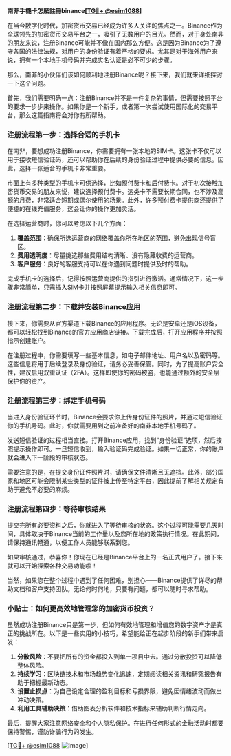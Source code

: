 **南非手機卡怎麽註冊binance[[TG💪+ @esim1088](https://t.me/s/esim1088)]**

在当今数字化时代，加密货币交易已经成为许多人关注的焦点之一。Binance作为全球领先的加密货币交易平台之一，吸引了无数用户的目光。然而，对于身处南非的朋友来说，注册Binance可能并不像在国内那么方便。这是因为Binance为了遵守各国的法律法规，对用户的身份验证有着严格的要求。尤其是对于海外用户来说，拥有一个本地手机号码并完成实名认证是必不可少的步骤。

那么，南非的小伙伴们该如何顺利地注册Binance呢？接下来，我们就来详细探讨一下这个问题。

首先，我们需要明确一点：注册Binance并不是一件复杂的事情，但需要按照平台的要求一步步来操作。如果你是一个新手，或者第一次尝试使用国际化的交易平台，那么这篇指南将会对你有所帮助。

### 注册流程第一步：选择合适的手机卡

在南非，要想成功注册Binance，你需要拥有一张本地的SIM卡。这张卡不仅可以用于接收短信验证码，还可以帮助你在后续的身份验证过程中提供必要的信息。因此，选择一张适合的手机卡非常重要。

市面上有多种类型的手机卡可供选择，比如预付费卡和后付费卡。对于初次接触加密货币交易的朋友来说，建议选择预付费卡。这类卡不需要长期合同，也不涉及高额的月费，非常适合短期或偶尔使用的场景。此外，许多预付费卡提供商还提供了便捷的在线充值服务，这会让你的操作更加灵活。

在选择运营商时，你可以考虑以下几个方面：

1. **覆盖范围**：确保所选运营商的网络覆盖你所在地区的范围，避免出现信号盲区。
2. **费用透明度**：尽量挑选那些费用结构清晰、没有隐藏收费的运营商。
3. **客户服务**：良好的客服支持可以在你遇到问题时提供及时的帮助。

完成手机卡的选择后，记得按照运营商提供的指引进行激活。通常情况下，这一步骤非常简单，只需插入SIM卡并按照屏幕提示输入相关信息即可。

### 注册流程第二步：下载并安装Binance应用

接下来，你需要从官方渠道下载Binance的应用程序。无论是安卓还是iOS设备，都可以轻松找到Binance的官方应用商店链接。下载完成后，打开应用程序并按照指示创建账户。

在注册过程中，你需要填写一些基本信息，如电子邮件地址、用户名以及密码等。这些信息将用于后续登录及身份验证，请务必妥善保管。同时，为了提高账户安全性，建议启用双重认证（2FA）。这样即使你的密码被盗，也能通过额外的安全层保护你的资产。

### 注册流程第三步：绑定手机号码

当进入身份验证环节时，Binance会要求你上传身份证件的照片，并通过短信验证你的手机号码。此时，你就需要用到之前准备好的南非本地手机号码了。

发送短信验证的过程相当直接。打开Binance应用，找到“身份验证”选项，然后按照提示操作即可。一旦短信收到，输入验证码完成验证。如果一切正常，你的账户就会进入下一阶段的审核状态。

需要注意的是，在提交身份证件照片时，请确保文件清晰且无遮挡。此外，部分国家和地区可能会限制某些类型的证件被上传至特定平台，因此提前了解相关规定有助于避免不必要的麻烦。

### 注册流程第四步：等待审核结果

提交完所有必要资料之后，你就进入了等待审核的状态。这个过程可能需要几天时间，具体取决于Binance当前的工作量以及您所在地的政策执行情况。在此期间，请保持通讯畅通，以便工作人员能够联系到您。

如果审核通过，恭喜你！你现在已经是Binance平台上的一名正式用户了。接下来就可以开始探索各种交易功能啦！

当然，如果您在整个过程中遇到了任何困难，别担心——Binance提供了详尽的帮助文档和客户支持团队。无论何时何地，只要有问题，都可以随时寻求帮助。

### 小贴士：如何更高效地管理您的加密货币投资？

虽然成功注册Binance只是第一步，但如何有效地管理和增值您的数字资产才是真正的挑战所在。以下是一些实用的小技巧，希望能给正在起步阶段的新手们带来启发：

1. **分散风险**：不要把所有的资金都投入到单一项目中去。通过分散投资可以降低整体风险。
2. **持续学习**：区块链技术和市场趋势变化迅速，定期阅读相关资讯和研究报告有助于把握最新动态。
3. **设置止损点**：为自己设定合理的盈利目标和亏损界限，避免因情绪波动而做出冲动决策。
4. **利用工具辅助决策**：借助图表分析软件和技术指标来辅助判断行情走向。

最后，提醒大家注意网络安全和个人隐私保护。在进行任何形式的金融活动时都要保持警惕，谨防诈骗行为的发生。

[[TG💪+ @esim1088](https://t.me/s/esim1088) ![Image](https://i.postimg.cc/4NQfJmqS/Snipaste-2025-05-13-00-14-12.png)]